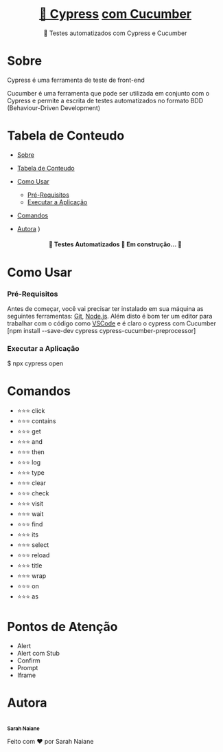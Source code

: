 <h1 align="center">
    <a href="https://docs.cypress.io/guides/getting-started/installing-cypress">🔗 Cypress</a>
    <a href="https://cucumber.io/docs/cucumber/">com  Cucumber</a>
</h1>
<p align="center">🚀 Testes automatizados com Cypress e Cucumber</p>

# Sobre 
Cypress é uma ferramenta de teste de front-end

Cucumber é uma ferramenta que pode ser utilizada em conjunto com o Cypress e permite a escrita de testes automatizados no formato BDD (Behaviour-Driven Development)

Tabela de Conteudo
=================
<!--ts-->
   * [Sobre](#Sobre)
   * [Tabela de Conteudo](#tabela-de-conteudo)
   * [Como Usar](#como-usar)
      * [Pré-Requisitos](#pre-requisitos)
      * [Executar a Aplicação](#cypress-open)
   * [Comandos](#comandos)

   * [Autora](#Autora)
)

   

<h4 align="center"> 
	🚧  Testes Automatizados 🚀 Em construção...  🚧
</h4>


# Como Usar
### Pré-Requisitos

Antes de começar, você vai precisar ter instalado em sua máquina as seguintes ferramentas:
[Git](https://git-scm.com), [Node.js](https://nodejs.org/en/). 
Além disto é bom ter um editor para trabalhar com o código como [VSCode](https://code.visualstudio.com/) e 
é claro o cypress com Cucumber [npm install --save-dev cypress cypress-cucumber-preprocessor]

### Executar a Aplicação

$ npx cypress open


# Comandos
- ⭐️⭐️⭐️ click
- ⭐️⭐️⭐️ contains
- ⭐️⭐️⭐️ get
- ⭐️⭐️⭐️ and
- ⭐️⭐️⭐️ then
- ⭐️⭐️⭐️ log
- ⭐️⭐️⭐️ type
- ⭐️⭐️⭐️ clear
- ⭐️⭐️⭐️ check
- ⭐️⭐️⭐️ visit
- ⭐️⭐️⭐️ wait
- ⭐️⭐️⭐️ find
- ⭐️⭐️⭐️ its
- ⭐️⭐️⭐️ select
- ⭐️⭐️⭐️ reload
- ⭐️⭐️⭐️ title
- ⭐️⭐️⭐️ wrap
- ⭐️⭐️⭐️ on
- ⭐️⭐️⭐️ as

# Pontos de Atenção
- Alert
- Alert com Stub
- Confirm
- Prompt
- Iframe









# Autora

<a href="https://github.com/SarahNaiane1">
  <br />
 <sub><b>Sarah Naiane</b></sub></a>


Feito com ❤️ por Sarah Naiane 
